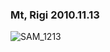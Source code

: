 ### Mt, Rigi 2010.11.13 

![SAM_1213](https://user-images.githubusercontent.com/102359749/161762263-6b45afb5-4987-48af-acfe-58e5120eaccd.JPG)
